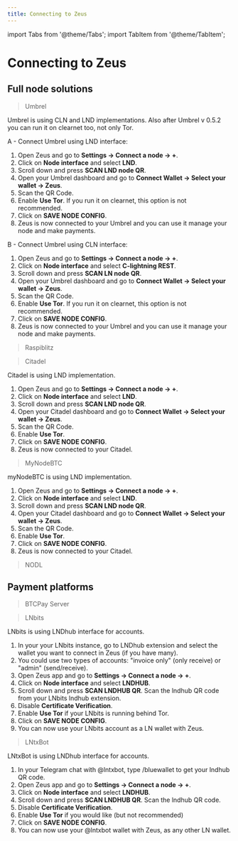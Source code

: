 ```yaml
---
title: Connecting to Zeus
---
```


import Tabs from '@theme/Tabs';
import TabItem from '@theme/TabItem';

# Connecting to Zeus

## Full node solutions

<Tabs>

<TabItem value="Umbrel">

> Umbrel

Umbrel is using CLN and LND implementations. Also after Umbrel v 0.5.2 you can run it on clearnet too, not only Tor.

A - Connect Umbrel using LND interface:
1. Open Zeus and go to **Settings -> Connect a node -> +**.
2. Click on **Node interface** and select **LND**.
3. Scroll down and press **SCAN LND node QR**.
4. Open your Umbrel dashboard and go to **Connect Wallet -> Select your wallet -> Zeus**.
5. Scan the QR Code.
6. Enable **Use Tor**. If you run it on clearnet, this option is not recommended.
7. Click on **SAVE NODE CONFIG**.
8. Zeus is now connected to your Umbrel and you can use it manage your node and make payments.

B - Connect Umbrel using CLN interface:
1. Open Zeus and go to **Settings -> Connect a node -> +**.
2. Click on **Node interface** and select **C-lightning REST**.
3. Scroll down and press **SCAN LN node QR**.
4. Open your Umbrel dashboard and go to **Connect Wallet -> Select your wallet -> Zeus**.
5. Scan the QR Code.
6. Enable **Use Tor**. If you run it on clearnet, this option is not recommended.
7. Click on **SAVE NODE CONFIG**.
8. Zeus is now connected to your Umbrel and you can use it manage your node and make payments.

</TabItem>
<TabItem value="Raspiblitz">

> Raspiblitz

</TabItem>
<TabItem value="Citadel">

> Citadel

Citadel is using LND implementation.

1. Open Zeus and go to **Settings -> Connect a node -> +**.
2. Click on **Node interface** and select **LND**.
3. Scroll down and press **SCAN LND node QR**.
4. Open your Citadel dashboard and go to **Connect Wallet -> Select your wallet -> Zeus**.
5. Scan the QR Code.
6. Enable **Use Tor**.
7. Click on **SAVE NODE CONFIG**.
8. Zeus is now connected to your Citadel.

</TabItem>
<TabItem value="MyNode">

> MyNodeBTC

myNodeBTC is using LND implementation.

1. Open Zeus and go to **Settings -> Connect a node -> +**.
2. Click on **Node interface** and select **LND**.
3. Scroll down and press **SCAN LND node QR**.
4. Open your Citadel dashboard and go to **Connect Wallet -> Select your wallet -> Zeus**.
5. Scan the QR Code.
6. Enable **Use Tor**.
7. Click on **SAVE NODE CONFIG**.
8. Zeus is now connected to your Citadel.

</TabItem>
<TabItem value="Nodl">

> NODL

</TabItem>
</Tabs>

## Payment platforms

<Tabs>

<TabItem value="BTCPay Server">

> BTCPay Server

</TabItem>
<TabItem value="LNBits">

> LNbits

LNbits is using LNDhub interface for accounts.

1. In your your LNbits instance, go to LNDhub extension and select the wallet you want to connect in Zeus (if you have many).
2. You could use two types of accounts: "invoice only" (only receive) or "admin" (send/receive).
3. Open Zeus app and go to **Settings -> Connect a node -> +**.
4. Click on **Node interface** and select **LNDHUB**.
5. Scroll down and press **SCAN LNDHUB QR**. Scan the lndhub QR code from your LNbits lndhub extension.
6. Disable **Certificate Verification**.
7. Enable **Use Tor** if your LNbits is running behind Tor.
8. Click on **SAVE NODE CONFIG**.
9. You can now use your LNbits account as a LN wallet with Zeus.

</TabItem>
<TabItem value="LNtxBot">

>LNtxBot

LNtxBot is using LNDhub interface for accounts.

1. In your Telegram chat with @lntxbot, type /bluewallet to get your lndhub QR code.
2. Open Zeus app and go to **Settings -> Connect a node -> +**.
3. Click on **Node interface** and select **LNDHUB**.
4. Scroll down and press **SCAN LNDHUB QR**. Scan the lndhub QR code.
5. Disable **Certificate Verification**.
6. Enable **Use Tor** if you would like (but not recommended)
7. Click on **SAVE NODE CONFIG**.
8. You can now use your @lntxbot wallet with Zeus, as any other LN wallet.

</TabItem>

</Tabs>
